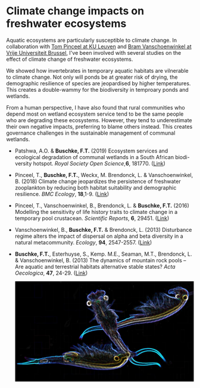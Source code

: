 # Climate change impacts on freshwater ecosystems

Aquatic ecosystems are particularly susceptible to climate change. In collaboration with [Tom Pinceel at KU Leuven](https://bio.kuleuven.be/eeb/laeec/whoiswho/00055442) and [Bram Vanschoenwinkel at Vrije Universiteit Brussel](https://insularecology.com/), I've been involved with several studies on the effect of climate change of freshwater ecosystems.

We showed how invertebrates in temporary aquatic habitats are vilnerable to climate change. Not only will ponds be at greater risk of drying, the demographic resilience of species are jeopardised by higher temperatures. This creates a double-wammy for the biodiversity in temproary ponds and wetlands.

From a human perspective, I have also found that rural communities who depend most on wetland ecosystem service tend to be the same people who are degrading these ecosystems. However, they tend to underestimate their own negative impacts, preferring to blame others instead. This creates governance challenges in the sustainable management of communal wetlands. 

* Patshwa, A.O. & **Buschke, F.T.** (2019) Ecosystem services and ecological degradation of communal wetlands in a South African biodi-
versity hotspot. *Royal Society Open Science*,**6**, 181770. ([Link](https://royalsocietypublishing.org/doi/full/10.1098/rsos.181770))
* Pinceel, T., **Buschke, F.T.**, Weckx, M. Brendonck, L. & Vanschoenwinkel, B. (2018) Climate change jeopardizes the persistence of freshwater zooplankton by reducing both habitat suitability and demographic resilience. *BMC Ecology*, **18**,1-9. ([Link](https://bmcecol.biomedcentral.com/articles/10.1186/s12898-018-0158-z))
* Pinceel, T., Vanschoenwinkel, B., Brendonck, L. & **Buschke, F.T.** (2016) Modelling the sensitivity of life history traits to climate change in a temporary pool crustacean. *Scientific Reports*, **6**, 29451. ([Link](https://www.nature.com/articles/srep29451))
* Vanschoenwinkel, B., **Buschke, F.T.** & Brendonck, L. (2013) Disturbance regime alters the impact of dispersal on alpha and beta diversity in a natural metacommunity. *Ecology*, **94**, 2547-2557. ([Link](https://esajournals.onlinelibrary.wiley.com/doi/full/10.1890/12-1576.1))
* **Buschke, F.T.**, Esterhuyse, S., Kemp. M.E., Seaman, M.T., Brendonck, L. & Vanschoenwinkel, B. (2013) The dynamics of mountain rock pools – Are aquatic and terrestrial habitats alternative stable states? *Acta Oecologica*, **47**, 24-29. ([Link](https://www.sciencedirect.com/science/article/pii/S1146609X12001610))

  ![](fairy.png)
